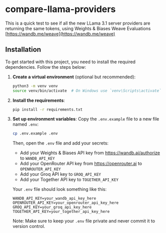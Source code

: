 # compare-llama-providers
This is a quick test to see if all the new LLama 3.1 server providers are returning the same tokens, using Weights & Biases Weave Evaluations [https://wandb.me/weave](https://wandb.me/weave)

## Installation

To get started with this project, you need to install the required dependencies. Follow the steps below:

1. **Create a virtual environment** (optional but recommended):
   ```bash
   python3 -m venv venv
   source venv/bin/activate  # On Windows use `venv\Scripts\activate`
   ```

2. **Install the requirements**:
   ```bash
   pip install -r requirements.txt
   ```


3. **Set up environment variables**:
   Copy the `.env.example` file to a new file named `.env`:
   ```bash
   cp .env.example .env
   ```

   Then, open the `.env` file and add your secrets:
   - Add your Weights & Biases API key from https://wandb.ai/authorize to `WANDB_API_KEY`
   - Add your OpenRouter API key from https://openrouter.ai to `OPENROUTER_API_KEY`
   - Add your Groq API key to `GROQ_API_KEY`
   - Add your Together API key to `TOGETHER_API_KEY`

   Your `.env` file should look something like this:
   ```
   WANDB_API_KEY=your_wandb_api_key_here
   OPENROUTER_API_KEY=your_openrouter_api_key_here
   GROQ_API_KEY=your_groq_api_key_here
   TOGETHER_API_KEY=your_together_api_key_here
   ```

   Note: Make sure to keep your `.env` file private and never commit it to version control.